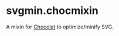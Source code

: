 svgmin.chocmixin
================

A mixin for [Chocolat](http://www.chocolatapp.com) to optimize/minify SVG.
